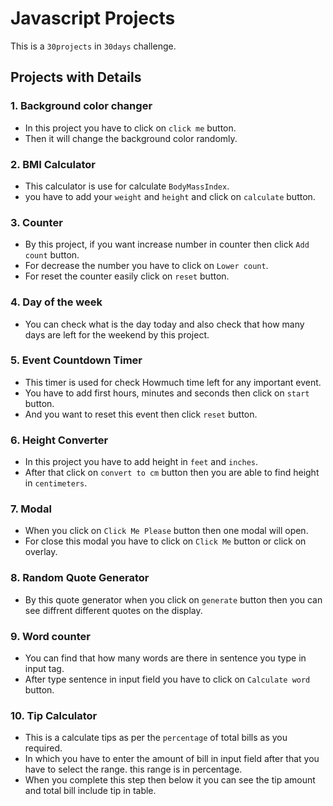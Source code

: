 # Javascript Projects

This is a `30projects` in `30days` challenge.



## Projects with Details

### 1. Background color changer
  - In this project you have to click on `click me` button.
  - Then it will change the background color randomly.

### 2. BMI Calculator
  - This calculator is use for calculate `BodyMassIndex`.
  - you have to add your `weight` and `height` and click on `calculate` button.

### 3. Counter
  - By this project, if you want increase number in counter then click `Add count` button.
  - For decrease the number you have to click on `Lower count`.
  - For reset the counter easily click on `reset` button.

### 4. Day of the week
  - You can check what is the day today and also check that how many days are left for the weekend by this project.

### 5. Event Countdown Timer
  - This timer is used for check Howmuch time left for any important event.
  - You have to add first hours, minutes and seconds then click on `start` button.
  - And you want to reset this event then click `reset` button.

### 6. Height Converter
  - In this project you have to add height in `feet` and `inches`.
  - After that click on `convert to cm` button then you are able to find height in `centimeters`.

### 7. Modal
  - When you click on `Click Me Please` button then one modal will open.
  - For close this modal you have to click on `Click Me` button or click on overlay.

### 8. Random Quote Generator
  - By this quote generator when you click on `generate` button then you can see diffrent different quotes on the display.

### 9. Word counter
  - You can find that how many words are there in sentence you type in input tag.
  - After type sentence in input field you have to click on `Calculate word` button.

### 10. Tip Calculator
  - This is a calculate tips as per the `percentage` of total bills as you required.
  - In which you have to enter the amount of bill in input field after that you have to select the range. this range is in percentage.
  - When you complete this step then below it you can see the tip amount and total bill include tip in table.